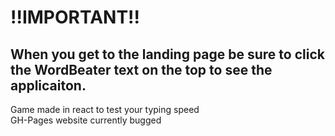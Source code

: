 # !!IMPORTANT!! 
## When you get to the landing page be sure to click the **WordBeater** text on the top to see the applicaiton. 
Game made in react to test your typing speed  
GH-Pages website currently bugged
